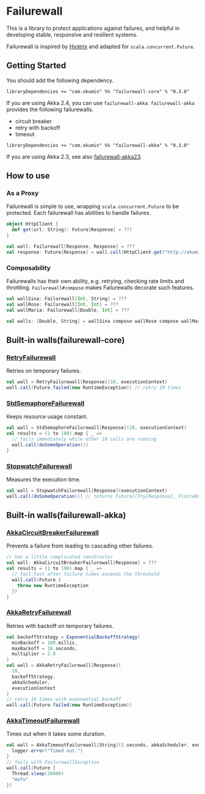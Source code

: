 # Failurewall

This is a library to protect applications against failures, and helpful in developing stable, responsive and resilient systems.

Failurewall is inspired by [Hystrix](https://github.com/Netflix/Hystrix) and adapted for `scala.concurrent.Future`.

## Getting Started

You should add the following dependency.

```
libraryDependencies += "com.okumin" %% "failurewall-core" % "0.3.0"
```

If you are using Akka 2.4, you can use `failurewall-akka`.
`failurewall-akka` provides the following failurewalls.

- circuit breaker
- retry with backoff
- timeout

```
libraryDependencies += "com.okumin" %% "failurewall-akka" % "0.3.0"
```

If you are using Akka 2.3, see also [failurewall-akka23](https://github.com/failurewall/failurewall-akka23).

## How to use

### As a Proxy

Failurewall is simple to use, wrapping `scala.concurrent.Future` to be protected.
Each failurewall has abilities to handle failures.

```scala
object HttpClient {
  def get(url: String): Future[Response] = ???
}

val wall: Failurewall[Response, Response] = ???
val response: Future[Response] = wall.call(HttpClient.get("http://okumin.com/"))
```

### Composability

Failurewalls has their own ability, e.g. retrying, checking rate limits and throttling.
`Failurewall#compose` makes Failurewalls decorate such features.

```scala
val wallSina: Failurewall[Int, String] = ???
val wallRose: Failurewall[Int, Int] = ???
val wallMaria: Failurewall[Double, Int] = ???

val walls: [Double, String] = wallSina compose wallRose compose wallMaria
```

## Built-in walls(failurewall-core)

### [RetryFailurewall](https://github.com/failurewall/failurewall/blob/master/failurewall-core/src/main/scala/failurewall/retry/RetryFailurewall.scala)

Retries on temporary failures.

```scala
val wall = RetryFailurewall[Response](10, executionContext)
wall.call(Future.failed(new RuntimeException)) // retry 10 times
```

### [StdSemaphoreFailurewall](https://github.com/failurewall/failurewall/blob/master/failurewall-core/src/main/scala/failurewall/semaphore/StdSemaphoreFailurewall.scala)

Keeps resource usage constant.

```scala
val wall = StdSemaphoreFailurewall[Response](10, executionContext)
val results = (1 to 100).map { _ =>
  // fails immediately while other 10 calls are running
  wall.call(doSomeOperation())
}
```

### [StopwatchFailurewall](https://github.com/failurewall/failurewall/blob/master/failurewall-core/src/main/scala/failurewall/stopwatch/StopwatchFailurewall.scala)

Measures the execution time.

```scala
val wall = StopwatchFailurewall[Response](executionContext)
wall.call(doSomeOperation()) // returns Future[(Try[Response], FiniteDuration)]
```

## Built-in walls(failurewall-akka)

### [AkkaCircuitBreakerFailurewall](https://github.com/failurewall/failurewall/blob/master/failurewall-akka/src/main/scala/failurewall/circuitbreaker/AkkaCircuitBreakerFailurewall.scala)

Prevents a failure from leading to cascading other failures.

```scala
// has a little complicated constructor
val wall: AkkaCircuitBreakerFailurewall[Response] = ???
val results = (1 to 100).map { _ =>
  // fail-fast after failure times exceeds the threshold
  wall.call(Future {
    throw new RuntimeException
  })
}
```

### [AkkaRetryFailurewall](https://github.com/failurewall/failurewall/blob/master/failurewall-akka/src/main/scala/failurewall/retry/AkkaRetryFailurewall.scala)

Retries with backoff on temporary failures.

```scala
val backoffStrategy = ExponentialBackoffStrategy(
  minBackoff = 100.millis,
  maxBackoff = 10.seconds,
  multiplier = 2.0
)
val wall = AkkaRetryFailurewall[Response](
  10,
  backoffStrategy,
  akkaScheduler,
  executionContext
)
// retry 10 times with exponential backoff
wall.call(Future.failed(new RuntimeException))
```

### [AkkaTimeoutFailurewall](https://github.com/failurewall/failurewall/blob/master/failurewall-akka/src/main/scala/failurewall/timeout/AkkaTimeoutFailurewall.scala)

Times out when it takes some duration.

```scala
val wall = AkkaTimeoutFailurewall[String](5.seconds, akkaScheduler, executionContext) {
  logger.error("Timed out.")
}
// fails with FailurewallException
wall.call(Future {
  Thread.sleep(10000)
  "mofu"
})
```
